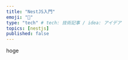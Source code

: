 ```yaml
---
title: "NestJS入門"
emoji: "📌"
type: "tech" # tech: 技術記事 / idea: アイデア
topics: [nestjs]
published: false
---
```


hoge
